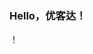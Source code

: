 ### Hello，优客达！
！[](https://qgt-style.oss-cn-hangzhou.aliyuncs.com/newcoursep4/g1/g1-2-2/tenor.gif)

